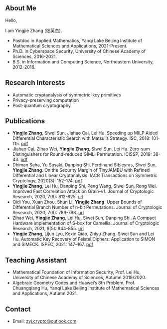 ## About Me

Hello,

I am Yingjie Zhang (张英杰). 

- Postdoc in Applied Mathematics, Yanqi Lake Beijing Institute of Mathematical Sciences and Applications, 2021-Present.
- Ph.D. in Cyberspace Security, University of Chinese Academy of Sciences, 2016-2021.
- B.S. in Information and Computing Science, Northeastern University, 2012-2016.

## Research Interests 
- Automatic cryptanalysis of symmetric-key primitives
- Privacy-preserving computation
- Post-quantum cryptography

## Publications

- **Yingjie Zhang**, Siwei Sun, Jiahao Cai, Lei Hu. Speeding up MILP Aided Differential Characteristic Search with Matsui’s Strategy. ISC, 2018: 101-115. [pdf](https://link.springer.com/content/pdf/10.1007%2F978-3-319-99136-8_6.pdf)
- Jiahao Cai, Zihao Wei, **Yingjie Zhang**, Siwei Sun, Lei Hu. Zero-sum Distinguishers for Round-reduced GIMLI Permutation. ICISSP, 2019: 38-43. [pdf](https://pdfs.semanticscholar.org/1c6e/ae7ea40f163734b5889e270edb3224d4dcc3.pdf)
- Dhiman Saha, Yu Sasaki, Danping Shi, Ferdinand Sibleyras, Siwei Sun, **Yingjie Zhang**. On the Security Margin of TinyJAMBU with Refined Differential and Linear Cryptanalysis. IACR Transactions on Symmetric Cryptology, 2020(3): 152-174. [pdf](https://tosc.iacr.org/index.php/ToSC/article/view/8699/8291)
- **Yingjie Zhang**, Lei Hu, Danping Shi, Peng Wang, Siwei Sun, Rong Wei. Improved Fast Correlation Attack on Grain-v1. Journal of Cryptologic Research, 2020, 7(6): 812-825. [url](http://www.jcr.cacrnet.org.cn/EN/Y2020/V7/I6/812)
- Qidi You, Xuan Zhou, Shun Li, **Yingjie Zhang**. Upper Bounds of Differential Branch Number of n-bit Permutations. Journal of Cryptologic Research, 2020, 7(6): 789-798. [url](http://www.jcr.cacrnet.org.cn/EN/Y2020/V7/I6/789)
- Zihao Wei, **Yingjie Zhang**, Lei Hu, Siwei Sun, Danping Shi. A Compact Hardware implementation of S-box for Camellia. Journal of Cryptologic Research, 2021, 8(5): 844-855. [url](http://www.jcr.cacrnet.org.cn/EN/Y2021/V8/I5/844)
- **Yingjie Zhang**, Lijun Lyu, Kexin Qiao, Zhiyu Zhang, Siwei Sun and Lei Hu. Automatic Key Recovery of Feistel Ciphers: Application to SIMON and SIMECK. ISPEC, 2021: 147–167. [pdf](https://link.springer.com/content/pdf/10.1007%2F978-3-030-93206-0_10.pdf)

## Teaching Assistant
- Mathematical Foundation of Information Security, Prof. Lei Hu, University of Chinese Academy of Sciences, Autumn 2019/2020.
- Algebraic Geometry Codes and Huawei’s 8th Problem, Prof. Chuangqiang Hu, Yanqi Lake Beijing Institute of Mathematical Sciences and Applications, Autumn 2021.

## Contact
- Email: zyj.crypto@outlook.com
